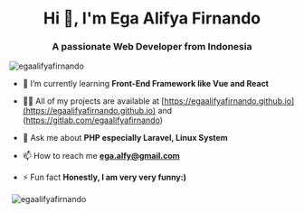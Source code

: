 <h1 align="center">Hi 👋, I'm Ega Alifya Firnando</h1>
<h3 align="center">A passionate Web Developer from Indonesia</h3>

<p align="left"> <img src="https://komarev.com/ghpvc/?username=egaalifyafirnando&label=Profile%20views&color=0e75b6&style=flat" alt="egaalifyafirnando" /> </p>

- 🌱 I’m currently learning **Front-End Framework like Vue and React**

- 👨‍💻 All of my projects are available at [https://egaalifyafirnando.github.io](https://egaalifyafirnando.github.io) and (https://gitlab.com/egaalifyafirnando)

- 💬 Ask me about **PHP especially Laravel, Linux System**

- 📫 How to reach me **ega.alfy@gmail.com**

- ⚡ Fun fact **Honestly, I am very very funny:)**

<p>&nbsp;<img align="center" src="https://github-readme-stats.vercel.app/api?username=egaalifyafirnando&show_icons=true&locale=en" alt="egaalifyafirnando" /></p>
